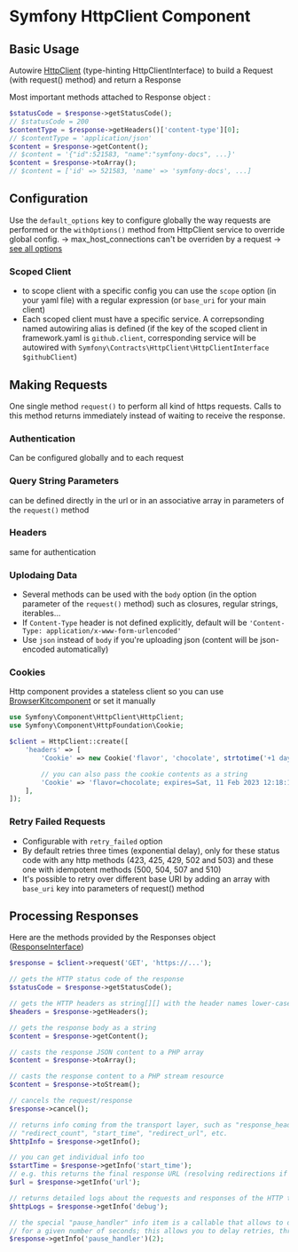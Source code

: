 # Symfony HttpClient Component


## Basic Usage

Autowire [HttpClient](https://github.com/symfony/symfony/blob/7.0/src/Symfony/Component/HttpClient/HttpClient.php) (type-hinting HttpClientInterface) to build a Request (with request() method) and return a Response 

Most important methods attached to Response object :

```php
$statusCode = $response->getStatusCode();
// $statusCode = 200
$contentType = $response->getHeaders()['content-type'][0];
// $contentType = 'application/json'
$content = $response->getContent();
// $content = '{"id":521583, "name":"symfony-docs", ...}'
$content = $response->toArray();
// $content = ['id' => 521583, 'name' => 'symfony-docs', ...]
```

## Configuration

Use the `default_options` key to configure globally the way requests are performed or the `withOptions()` method from HttpClient service to override global config.
-> max_host_connections can't be overriden by a request
-> [see all options](https://symfony.com/doc/current/reference/configuration/framework.html#reference-http-client)

### Scoped Client

* to scope client with a specific config you can use the `scope` option (in your yaml file) with a regular expression (or `base_uri` for your main client)
* Each scoped client must have a specific service. A correpsonding named autowiring alias is defined (if the key of the scoped client in framework.yaml is `github.client`, corresponding service will be autowired with `Symfony\Contracts\HttpClient\HttpClientInterface $githubClient`)

## Making Requests

One single method `request()` to perform all kind of https requests. Calls to this method returns immediately instead of waiting to receive the response.

### Authentication 

Can be configured globally and to each request

### Query String Parameters

can be defined directly in the url or in an associative array in parameters of the `request()` method

### Headers

same for authentication

### Uplodaing Data

* Several methods can be used with the `body` option (in the option parameter of the `request()` method) such as closures, regular strings, iterables...
* If `Content-Type` header is not defined explicitly, default will be `'Content-Type: application/x-www-form-urlencoded'`
* Use `json` instead of `body` if you're uploading json (content will be json-encoded automatically)

### Cookies

Http component provides a stateless client so you can use [BrowserKitcomponent](https://symfony.com/doc/current/components/browser_kit.html#component-browserkit-sending-cookies) or set it manually 

```php
use Symfony\Component\HttpClient\HttpClient;
use Symfony\Component\HttpFoundation\Cookie;

$client = HttpClient::create([
    'headers' => [
        'Cookie' => new Cookie('flavor', 'chocolate', strtotime('+1 day')),

        // you can also pass the cookie contents as a string
        'Cookie' => 'flavor=chocolate; expires=Sat, 11 Feb 2023 12:18:13 GMT; Max-Age=86400; path=/'
    ],
]);
```

### Retry Failed Requests

* Configurable with `retry_failed` option
* By default retries three times (exponential delay), only for these status code with any http methods (423, 425, 429, 502 and 503) and these one with idempotent methods (500, 504, 507 and 510)
* It's possible to retry over different base URI by adding an array with `base_uri` key into parameters of request() method

## Processing Responses

Here are the methods provided by the Responses object ([ResponseInterface](https://github.com/symfony/symfony/blob/7.0/src/Symfony/Contracts/HttpClient/ResponseInterface.php))

```php
$response = $client->request('GET', 'https://...');

// gets the HTTP status code of the response
$statusCode = $response->getStatusCode();

// gets the HTTP headers as string[][] with the header names lower-cased
$headers = $response->getHeaders();

// gets the response body as a string
$content = $response->getContent();

// casts the response JSON content to a PHP array
$content = $response->toArray();

// casts the response content to a PHP stream resource
$content = $response->toStream();

// cancels the request/response
$response->cancel();

// returns info coming from the transport layer, such as "response_headers",
// "redirect_count", "start_time", "redirect_url", etc.
$httpInfo = $response->getInfo();

// you can get individual info too
$startTime = $response->getInfo('start_time');
// e.g. this returns the final response URL (resolving redirections if needed)
$url = $response->getInfo('url');

// returns detailed logs about the requests and responses of the HTTP transaction
$httpLogs = $response->getInfo('debug');

// the special "pause_handler" info item is a callable that allows to delay the request
// for a given number of seconds; this allows you to delay retries, throttle streams, etc.
$response->getInfo('pause_handler')(2);
```



